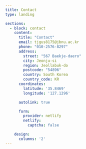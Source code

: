 ```yaml
---
title: Contact
type: landing

sections:
  - block: contact
    content:
      title: "Contact"
      email: tjgus8175@jbnu.ac.kr
      phone: "010-2576-8297"
      address:
        street: "567 Baekje-daero"
        city: Jeonju-si
        region: Jeollabuk-do
        postcode: "54896"
        country: South Korea
        country_code: KR
      coordinates:
        latitude: '35.8469'
        longitude: '127.1296'

      autolink: true

      form:
        provider: netlify
        netlify:
          captcha: false

    design:
      columns: '2'
---
```

